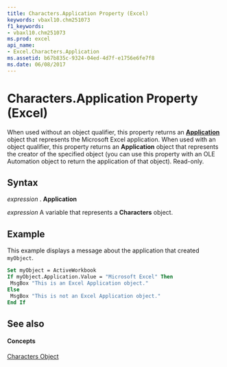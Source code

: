 ```yaml
---
title: Characters.Application Property (Excel)
keywords: vbaxl10.chm251073
f1_keywords:
- vbaxl10.chm251073
ms.prod: excel
api_name:
- Excel.Characters.Application
ms.assetid: b67b835c-9324-04ed-4d7f-e1756e6fe7f8
ms.date: 06/08/2017
---
```



# Characters.Application Property (Excel)

When used without an object qualifier, this property returns an  **[Application](Excel.Application(objec).md)** object that represents the Microsoft Excel application. When used with an object qualifier, this property returns an **Application** object that represents the creator of the specified object (you can use this property with an OLE Automation object to return the application of that object). Read-only.


## Syntax

 _expression_ . **Application**

 _expression_ A variable that represents a **Characters** object.


## Example

This example displays a message about the application that created  `myObject`.


```vb
Set myObject = ActiveWorkbook 
If myObject.Application.Value = "Microsoft Excel" Then 
 MsgBox "This is an Excel Application object." 
Else 
 MsgBox "This is not an Excel Application object." 
End If
```


## See also


#### Concepts


[Characters Object](Excel.Characters.md)


